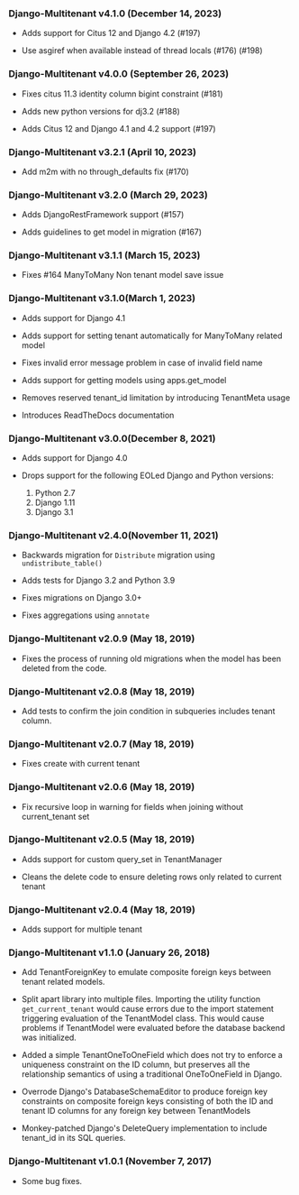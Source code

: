### Django-Multitenant v4.1.0 (December 14, 2023) ###

* Adds support for Citus 12 and Django 4.2 (#197)

* Use asgiref when available instead of thread locals (#176) (#198) 

### Django-Multitenant v4.0.0 (September 26, 2023) ###

* Fixes citus 11.3 identity column bigint constraint (#181)

* Adds new python versions for dj3.2 (#188)

* Adds Citus 12  and Django 4.1 and 4.2 support (#197)

### Django-Multitenant v3.2.1 (April 10, 2023) ###

* Add m2m with no through_defaults fix (#170)

### Django-Multitenant v3.2.0 (March 29, 2023) ###

* Adds DjangoRestFramework support (#157)

* Adds guidelines to get model in migration (#167) 

### Django-Multitenant v3.1.1 (March 15, 2023) ###

* Fixes #164 ManyToMany Non tenant model save issue 

### Django-Multitenant v3.1.0(March 1, 2023) ###

* Adds support for Django 4.1

* Adds support for setting tenant automatically for ManyToMany related model

* Fixes invalid error message problem in case of invalid field name

* Adds support for getting models using apps.get_model  

* Removes reserved tenant_id limitation by introducing TenantMeta usage

* Introduces ReadTheDocs documentation

### Django-Multitenant v3.0.0(December 8, 2021) ###

* Adds support for Django 4.0

* Drops support for the following EOLed Django and Python versions:
    1. Python 2.7
    2. Django 1.11
    3. Django 3.1

### Django-Multitenant v2.4.0(November 11, 2021) ###

* Backwards migration for `Distribute` migration using `undistribute_table()`

* Adds tests for Django 3.2 and Python 3.9

* Fixes migrations on Django 3.0+

* Fixes aggregations using `annotate`

### Django-Multitenant v2.0.9 (May 18, 2019) ###

* Fixes the process of running old migrations when the model has been deleted from the code.

### Django-Multitenant v2.0.8 (May 18, 2019) ###

* Add tests to confirm the join condition in subqueries includes tenant column.

### Django-Multitenant v2.0.7 (May 18, 2019) ###

* Fixes create with current tenant

### Django-Multitenant v2.0.6 (May 18, 2019) ###

* Fix recursive loop in warning for fields when joining without current_tenant set

### Django-Multitenant v2.0.5 (May 18, 2019) ###

* Adds support for custom query_set in TenantManager

* Cleans the delete code to ensure deleting rows only related to current tenant

### Django-Multitenant v2.0.4 (May 18, 2019) ###

* Adds support for multiple tenant

### Django-Multitenant v1.1.0 (January 26, 2018) ###

* Add TenantForeignKey to emulate composite foreign keys between tenant related models.

* Split apart library into multiple files. Importing the utility function `get_current_tenant` would cause errors due to the import statement triggering evaluation of the TenantModel class. This would cause problems if TenantModel were evaluated before the database backend was initialized.

*  Added a simple TenantOneToOneField which does not try to enforce a uniqueness constraint on the ID column, but preserves all the relationship semantics of using a traditional OneToOneField in Django.

*  Overrode Django's DatabaseSchemaEditor to produce foreign key constraints on composite foreign keys consisting of both the ID and tenant ID columns for any foreign key between TenantModels

*  Monkey-patched Django's DeleteQuery implementation to include tenant_id in its SQL queries.

### Django-Multitenant v1.0.1 (November 7, 2017) ###

* Some bug fixes.